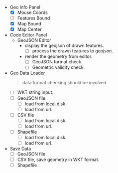 - Geo Info Panel
  - [x] Mouse Coords
  - [ ] Features Bound
  - [x] Map Bound
  - [x] Map Center

- Code Editor Panel
  - GeoJSON Editor
    - display the geojson of drawn features.
      - [ ] process the drawn features to geojson.
    - render the geometry from editor.
      - [ ] GeoJSON format check.
      - [ ] Geometric validity check.

- Geo Data Loader
  > data format checking should be involved.
  - [ ] WKT string input.
  - [ ] GeoJSON file
    - [ ] load from local disk.
    - [ ] load from url.
  - [ ] CSV file
    - [ ] load from local disk.
    - [ ] load from url.
  - [ ] Shapefile
    - [ ] load from local disk.
    - [ ] load from url.

- Save Data
  - [ ] GeoJSON file
  - [ ] CSV file, save geometry in WKT format.
  - [ ] Shapefile
